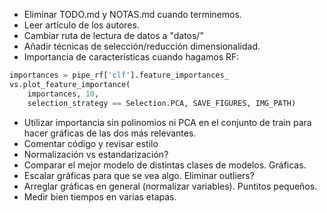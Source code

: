 - Eliminar TODO.md y NOTAS.md cuando terminemos.
- Leer artículo de los autores.
- Cambiar ruta de lectura de datos a "datos/"
- Añadir técnicas de selección/reducción dimensionalidad.
- Importancia de características cuando hagamos RF:
```python
importances = pipe_rf['clf'].feature_importances_
vs.plot_feature_importance(
    importances, 10,
    selection_strategy == Selection.PCA, SAVE_FIGURES, IMG_PATH)
```
- Utilizar importancia sin polinomios ni PCA en el conjunto de train para hacer gráficas de las dos más relevantes.
- Comentar código y revisar estilo
- Normalización vs estandarización?
- Comparar el mejor modelo de distintas clases de modelos. Gráficas.
- Escalar gráficas para que se vea algo. Eliminar outliers?
- Arreglar gráficas en general (normalizar variables). Puntitos pequeños.
- Medir bien tiempos en varias etapas.
